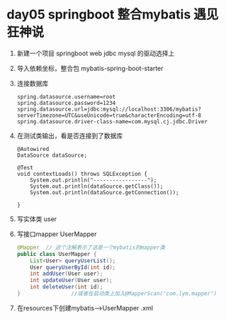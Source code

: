 # day05 springboot   整合mybatis     遇见狂神说

1. 新建一个项目 springboot   web  jdbc   mysql  的驱动选择上

2. 导入依赖坐标，整合包  mybatis-spring-boot-starter    

3. 连接数据库

   ```properties
   spring.datasource.username=root
   spring.datasource.password=1234
   spring.datasource.url=jdbc:mysql://localhost:3306/mybatis?serverTimezone=UTC&useUnicode=true&characterEncoding=utf-8
   spring.datasource.driver-class-name=com.mysql.cj.jdbc.Driver
   ```

4. 在测试类输出，看是否连接到了数据库

   ```
   @Autowired
   DataSource dataSource;
   
   @Test
   void contextLoads() throws SQLException {
       System.out.println("-----------------");
       System.out.println(dataSource.getClass());
       System.out.println(dataSource.getConnection());
   
   }
   ```

5. 写实体类  user

6. 写接口mapper    UserMapper

   ```java
   @Mapper  // 这个注解表示了这是一个mybatis的mapper类
   public class UserMapper {
       List<User> queryUserList();
       User queryUserById(int id);
       int addUser(User user);
       int updateUser(User user);
       int deleteUser(int id);
   }                //或者在启动类上加入@MapperScan("com.lym.mapper")
   ```

7. 在resources下创建mybatis-->UserMapper .xml
